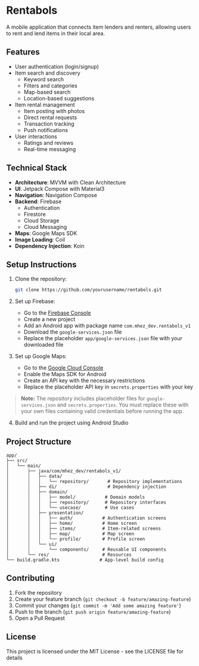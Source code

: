 # Rentabols

A mobile application that connects item lenders and renters, allowing users to rent and lend items in their local area.

## Features

- User authentication (login/signup)
- Item search and discovery
  - Keyword search
  - Filters and categories
  - Map-based search
  - Location-based suggestions
- Item rental management
  - Item posting with photos
  - Direct rental requests
  - Transaction tracking
  - Push notifications
- User interactions
  - Ratings and reviews
  - Real-time messaging

## Technical Stack

- **Architecture**: MVVM with Clean Architecture
- **UI**: Jetpack Compose with Material3
- **Navigation**: Navigation Compose
- **Backend**: Firebase
  - Authentication
  - Firestore
  - Cloud Storage
  - Cloud Messaging
- **Maps**: Google Maps SDK
- **Image Loading**: Coil
- **Dependency Injection**: Koin

## Setup Instructions

1. Clone the repository:
   ```bash
   git clone https://github.com/yourusername/rentabols.git
   ```

2. Set up Firebase:
   - Go to the [Firebase Console](https://console.firebase.google.com/)
   - Create a new project
   - Add an Android app with package name `com.mhez_dev.rentabols_v1`
   - Download the `google-services.json` file
   - Replace the placeholder `app/google-services.json` file with your downloaded file

3. Set up Google Maps:
   - Go to the [Google Cloud Console](https://console.cloud.google.com/)
   - Enable the Maps SDK for Android
   - Create an API key with the necessary restrictions
   - Replace the placeholder API key in `secrets.properties` with your key

> **Note:** The repository includes placeholder files for `google-services.json` and `secrets.properties`. You must replace these with your own files containing valid credentials before running the app.

4. Build and run the project using Android Studio

## Project Structure

```
app/
├── src/
│   └── main/
│       ├── java/com/mhez_dev/rentabols_v1/
│       │   ├── data/
│       │   │   └── repository/       # Repository implementations
│       │   ├── di/                   # Dependency injection
│       │   ├── domain/
│       │   │   ├── model/           # Domain models
│       │   │   ├── repository/      # Repository interfaces
│       │   │   └── usecase/         # Use cases
│       │   ├── presentation/
│       │   │   ├── auth/           # Authentication screens
│       │   │   ├── home/           # Home screen
│       │   │   ├── items/          # Item-related screens
│       │   │   ├── map/            # Map screen
│       │   │   └── profile/        # Profile screen
│       │   └── ui/
│       │       └── components/     # Reusable UI components
│       └── res/                    # Resources
└── build.gradle.kts               # App-level build config
```

## Contributing

1. Fork the repository
2. Create your feature branch (`git checkout -b feature/amazing-feature`)
3. Commit your changes (`git commit -m 'Add some amazing feature'`)
4. Push to the branch (`git push origin feature/amazing-feature`)
5. Open a Pull Request

## License

This project is licensed under the MIT License - see the LICENSE file for details
